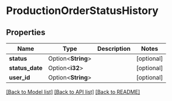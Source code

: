 # ProductionOrderStatusHistory

## Properties

Name | Type | Description | Notes
------------ | ------------- | ------------- | -------------
**status** | Option<**String**> |  | [optional]
**status_date** | Option<**i32**> |  | [optional]
**user_id** | Option<**String**> |  | [optional]

[[Back to Model list]](../README.md#documentation-for-models) [[Back to API list]](../README.md#documentation-for-api-endpoints) [[Back to README]](../README.md)



